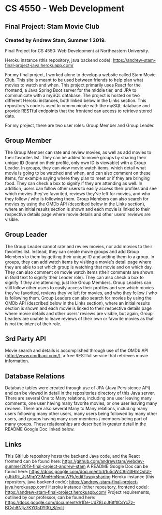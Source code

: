 # CS 4550 - Web Development
## Final Project: Stam Movie Club
### Created by Andrew Stam, Summer 1 2019.

Final Project for CS 4550: Web Development at Northeastern University.

Heroku instance (this repository, java backend code): https://andrew-stam-final-project-java.herokuapp.com/

For my final project, I worked alone to develop a website called Stam Movie Club. This site is meant to be used between friends to help plan what movies to watch and when. This project primarily uses React for the frontend, a Java Spring Boot server for the middle tier, and JPA to communicate with a mySQL database. The project is hosted on two different Heroku instances, both linked below in the Links section. This repository's code is used to communicate with the mySQL database and provide RESTful endpoints that the frontend can access to retrieve stored data.

For my project, there are two user roles: Group Member and Group Leader. 

## Group Member
The Group Member can rate and review movies, as well as add movies to their favorites list. They can be added to movie groups by sharing their unique ID (found on their profile, only own ID is viewable) with a Group Leader. In groups, they can view movie watch items, which detail what movie is going to be watched and when, and can also comment on these items, for example saying where they plan to meet or if they are bringing food. They can check a box to signify if they are attending as well. In addition, users can follow other users to easily access their profiles and see which movies they've favorited, reviews they've left for movies, and who they follow / who is following them. Group Members can also search for movies by using the OMDb API (described below in the Links section), where an initial results section is shown and each movie is linked to their respective details page where movie details and other users' reviews are visible.

## Group Leader
The Group Leader cannot rate and review movies, nor add movies to their favorites list. Instead, they can create movie groups and add Group Members to them by getting their unique ID and adding them to a group. In groups, they can add watch items by visiting a movie's detail page where they are able to set which group is watching that movie and on which day. They can also comment on movie watch items (their comments are shown in Gold text to signify their Leader role). They can also check a box to signify if they are attending, just like Group Members. Group Leaders can still follow other users to easily access their profiles and see which movies they've favorited, reviews they've left for movies, and who they follow / who is following them. Group Leaders can also search for movies by using the OMDb API (described below in the Links section), where an initial results section is shown and each movie is linked to their respective details page where movie details and other users' reviews are visible, but again, Group Leaders are unable to leave reviews of their own or favorite movies as that is not the intent of their role.

## 3rd Party API
Movie search and details is accomplished through use of the OMDb API (http://www.omdbapi.com/), a free RESTful service that retrieves movie information.

## Database Relations
Database tables were created through use of JPA (Java Persistence API) and can be viewed in detail in the repositories directory of this Java server. There are several One to Many relations, including one user leaving many comments, one user having many favorite movies, or one user leaving many reviews. There are also several Many to Many relations, including many users following many other users, many users being followed by many other users, and groups having many user members / members being part of many groups. These relationships are described in greater detail in the README Google Doc linked below.

## Links
This GitHub repository hosts the backend Java code, and the React frontend can be found here: https://github.com/andrewstam/webdev-summer2019-final-project-andrew-stam
A README Google Doc can be found here: https://docs.google.com/document/d/1u5cWiC8513Hb1OdUI-gJhkRk_JsMhpYZiMmHmNmuWFk/edit?usp=sharing
Heroku instance (this repository, java backend code): https://andrew-stam-final-project-java.herokuapp.com/
Heroku instance (other repository, frontend code): https://andrew-stam-final-project.herokuapp.com/
Project requirements, outlined by our professor, can be found here: https://docs.google.com/document/d/1De-UdZ8LpJt6tftlCsYcZz-BCyh8Nljz7KYO5DY00_8/edit
